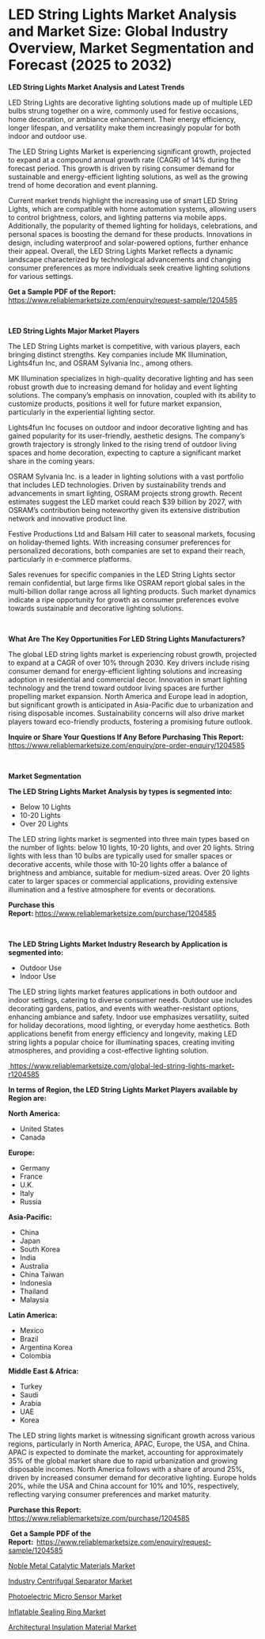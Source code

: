 <p><h1>LED String Lights Market Analysis and Market Size: Global Industry Overview, Market Segmentation and Forecast (2025 to 2032)</h1></p><p><strong>LED String Lights Market Analysis and Latest Trends</strong></p>
<p><p>LED String Lights are decorative lighting solutions made up of multiple LED bulbs strung together on a wire, commonly used for festive occasions, home decoration, or ambiance enhancement. Their energy efficiency, longer lifespan, and versatility make them increasingly popular for both indoor and outdoor use.</p><p>The LED String Lights Market is experiencing significant growth, projected to expand at a compound annual growth rate (CAGR) of 14% during the forecast period. This growth is driven by rising consumer demand for sustainable and energy-efficient lighting solutions, as well as the growing trend of home decoration and event planning. </p><p>Current market trends highlight the increasing use of smart LED String Lights, which are compatible with home automation systems, allowing users to control brightness, colors, and lighting patterns via mobile apps. Additionally, the popularity of themed lighting for holidays, celebrations, and personal spaces is boosting the demand for these products. Innovations in design, including waterproof and solar-powered options, further enhance their appeal. Overall, the LED String Lights Market reflects a dynamic landscape characterized by technological advancements and changing consumer preferences as more individuals seek creative lighting solutions for various settings.</p></p>
<p><strong>Get a Sample PDF of the Report:&nbsp;</strong> <a href="https://www.reliablemarketsize.com/enquiry/request-sample/1204585?utm_campaign=1895&utm_medium=2&utm_source=Github&utm_content=ia&utm_term=26032025&utm_id=led-string-lights">https://www.reliablemarketsize.com/enquiry/request-sample/1204585</a></p>
<p>&nbsp;</p>
<p><strong>LED String Lights Major Market Players</strong></p>
<p><p>The LED String Lights market is competitive, with various players, each bringing distinct strengths. Key companies include MK Illumination, Lights4fun Inc, and OSRAM Sylvania Inc., among others.</p><p>MK Illumination specializes in high-quality decorative lighting and has seen robust growth due to increasing demand for holiday and event lighting solutions. The company’s emphasis on innovation, coupled with its ability to customize products, positions it well for future market expansion, particularly in the experiential lighting sector.</p><p>Lights4fun Inc focuses on outdoor and indoor decorative lighting and has gained popularity for its user-friendly, aesthetic designs. The company’s growth trajectory is strongly linked to the rising trend of outdoor living spaces and home decoration, expecting to capture a significant market share in the coming years.</p><p>OSRAM Sylvania Inc. is a leader in lighting solutions with a vast portfolio that includes LED technologies. Driven by sustainability trends and advancements in smart lighting, OSRAM projects strong growth. Recent estimates suggest the LED market could reach $39 billion by 2027, with OSRAM’s contribution being noteworthy given its extensive distribution network and innovative product line.</p><p>Festive Productions Ltd and Balsam Hill cater to seasonal markets, focusing on holiday-themed lights. With increasing consumer preferences for personalized decorations, both companies are set to expand their reach, particularly in e-commerce platforms.</p><p>Sales revenues for specific companies in the LED String Lights sector remain confidential, but large firms like OSRAM report global sales in the multi-billion dollar range across all lighting products. Such market dynamics indicate a ripe opportunity for growth as consumer preferences evolve towards sustainable and decorative lighting solutions.</p></p>
<p>&nbsp;</p>
<p><strong>What Are The Key Opportunities For LED String Lights Manufacturers?</strong></p>
<p><p>The global LED string lights market is experiencing robust growth, projected to expand at a CAGR of over 10% through 2030. Key drivers include rising consumer demand for energy-efficient lighting solutions and increasing adoption in residential and commercial decor. Innovation in smart lighting technology and the trend toward outdoor living spaces are further propelling market expansion. North America and Europe lead in adoption, but significant growth is anticipated in Asia-Pacific due to urbanization and rising disposable incomes. Sustainability concerns will also drive market players toward eco-friendly products, fostering a promising future outlook.</p></p>
<p><strong>Inquire or Share Your Questions If Any Before Purchasing This Report:</strong> <a href="https://www.reliablemarketsize.com/enquiry/pre-order-enquiry/1204585?utm_campaign=1895&utm_medium=2&utm_source=Github&utm_content=ia&utm_term=26032025&utm_id=led-string-lights">https://www.reliablemarketsize.com/enquiry/pre-order-enquiry/1204585</a></p>
<p>&nbsp;</p>
<p><strong>Market Segmentation</strong></p>
<p><strong>The LED String Lights Market Analysis by types is segmented into:</strong></p>
<p><ul><li>Below 10 Lights</li><li>10-20 Lights</li><li>Over 20 Lights</li></ul></p>
<p><p>The LED string lights market is segmented into three main types based on the number of lights: below 10 lights, 10-20 lights, and over 20 lights. String lights with less than 10 bulbs are typically used for smaller spaces or decorative accents, while those with 10-20 lights offer a balance of brightness and ambiance, suitable for medium-sized areas. Over 20 lights cater to larger spaces or commercial applications, providing extensive illumination and a festive atmosphere for events or decorations.</p></p>
<p><strong>Purchase this Report:&nbsp;</strong><a href="https://www.reliablemarketsize.com/purchase/1204585?utm_campaign=1895&utm_medium=2&utm_source=Github&utm_content=ia&utm_term=26032025&utm_id=led-string-lights">https://www.reliablemarketsize.com/purchase/1204585</a></p>
<p>&nbsp;</p>
<p><strong>The LED String Lights Market Industry Research by Application is segmented into:</strong></p>
<p><ul><li>Outdoor Use</li><li>Indoor Use</li></ul></p>
<p><p>The LED string lights market features applications in both outdoor and indoor settings, catering to diverse consumer needs. Outdoor use includes decorating gardens, patios, and events with weather-resistant options, enhancing ambiance and safety. Indoor use emphasizes versatility, suited for holiday decorations, mood lighting, or everyday home aesthetics. Both applications benefit from energy efficiency and longevity, making LED string lights a popular choice for illuminating spaces, creating inviting atmospheres, and providing a cost-effective lighting solution.</p></p>
<p><a href="https://www.reliablemarketsize.com/global-led-string-lights-market-r1204585?utm_campaign=1895&utm_medium=2&utm_source=Github&utm_content=ia&utm_term=26032025&utm_id=led-string-lights">&nbsp;https://www.reliablemarketsize.com/global-led-string-lights-market-r1204585</a></p>
<p><strong>In terms of Region, the LED String Lights Market Players available by Region are:</strong></p>
<p>
    <p> <strong> North America: </strong>
        <ul>
            <li>United States</li>
            <li>Canada</li>
        </ul>
        </p> 
    <p> <strong> Europe: </strong>
        <ul>
            <li>Germany</li>
            <li>France</li>
            <li>U.K.</li>
            <li>Italy</li>
            <li>Russia</li>
        </ul>
        </p> 
    <p> <strong> Asia-Pacific: </strong>
        <ul>
            <li>China</li>
            <li>Japan</li>
            <li>South Korea</li>
            <li>India</li>
            <li>Australia</li>
            <li>China Taiwan</li>
            <li>Indonesia</li>
            <li>Thailand</li>
            <li>Malaysia</li>
        </ul>
        </p> 
    <p> <strong> Latin America: </strong>
        <ul>
            <li>Mexico</li>
            <li>Brazil</li>
            <li>Argentina Korea</li>
            <li>Colombia</li>
        </ul>
        </p> 
    <p> <strong> Middle East & Africa: </strong>
        <ul>
            <li>Turkey</li>
            <li>Saudi</li>
            <li>Arabia</li>
            <li>UAE</li>
            <li>Korea</li>
        </ul>
    </p>
    </p>
<p><p>The LED string lights market is witnessing significant growth across various regions, particularly in North America, APAC, Europe, the USA, and China. APAC is expected to dominate the market, accounting for approximately 35% of the global market share due to rapid urbanization and growing disposable incomes. North America follows with a share of around 25%, driven by increased consumer demand for decorative lighting. Europe holds 20%, while the USA and China account for 10% and 10%, respectively, reflecting varying consumer preferences and market maturity.</p></p>
<p><strong>Purchase this Report: </strong><a href="https://www.reliablemarketsize.com/purchase/1204585?utm_campaign=1895&utm_medium=2&utm_source=Github&utm_content=ia&utm_term=26032025&utm_id=led-string-lights">https://www.reliablemarketsize.com/purchase/1204585</a></p>
<p>&nbsp;<strong>Get a Sample PDF of the Report:&nbsp;&nbsp;</strong><a href="https://www.reliablemarketsize.com/enquiry/request-sample/1204585?utm_campaign=1895&utm_medium=2&utm_source=Github&utm_content=ia&utm_term=26032025&utm_id=led-string-lights">https://www.reliablemarketsize.com/enquiry/request-sample/1204585</a></p>
<p><strong></strong></p>
<p><p><a href="https://github.com/salkidtodo/Market-Research-Report-List-1/blob/main/noble-metal-catalytic-materials-market.md?utm_campaign=1895&utm_medium=2&utm_source=Github&utm_content=ia&utm_term=26032025&utm_id=led-string-lights">Noble Metal Catalytic Materials Market</a></p><p><a href="https://github.com/buluckcapps2/Market-Research-Report-List-1/blob/main/industry-centrifugal-separator-market.md?utm_campaign=1895&utm_medium=2&utm_source=Github&utm_content=ia&utm_term=26032025&utm_id=led-string-lights">Industry Centrifugal Separator Market</a></p><p><a href="https://github.com/eleussabra/Market-Research-Report-List-1/blob/main/photoelectric-micro-sensor-market.md?utm_campaign=1895&utm_medium=2&utm_source=Github&utm_content=ia&utm_term=26032025&utm_id=led-string-lights">Photoelectric Micro Sensor Market</a></p><p><a href="https://github.com/floengsubb/Market-Research-Report-List-1/blob/main/inflatable-sealing-ring-market.md?utm_campaign=1895&utm_medium=2&utm_source=Github&utm_content=ia&utm_term=26032025&utm_id=led-string-lights">Inflatable Sealing Ring Market</a></p><p><a href="https://github.com/ildyduedu/Market-Research-Report-List-1/blob/main/architectural-insulation-material-market.md?utm_campaign=1895&utm_medium=2&utm_source=Github&utm_content=ia&utm_term=26032025&utm_id=led-string-lights">Architectural Insulation Material Market</a></p></p>